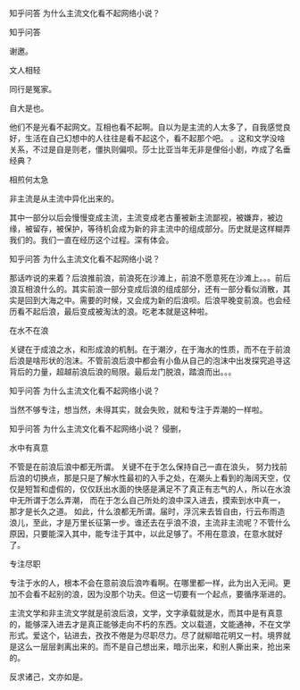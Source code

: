  
 知乎问答 为什么主流文化看不起网络小说？ 
 
 
 
 
 
 知乎问答 
 
 

 

 谢邀。

 

 文人相轻 

 

 

 同行是冤家。

 

 自大是也。

 

 他们不是光看不起网文。互相也看不起啊。自以为是主流的人太多了，自我感觉良好，生活在自己幻想中的人往往是看不起这个，看不起那个吧。 。这和文学没啥关系，不过是自是则老，僵执则偏呗。莎士比亚当年无非是俚俗小剧，咋成了名垂经典？

 

 相煎何太急 

 

 

 非主流是从主流中异化出来的。 

 

 其中一部分以后会慢慢变成主流，主流变成老古董被新主流鄙视，被嫌弃，被边缘，被留存，被保护，等待机会成为新的非主流中的组成部分。历史就是这样糊弄我们的。我们一直在经历这个过程。深有体会。

 知乎问答 为什么主流文化看不起网络小说？ 

 那话咋说的来着？后浪推前浪，前浪死在沙滩上，前浪不愿意死在沙滩上。。。前后浪互相浪什么的。其实前浪一部分变成后浪的组成部分，还有一部分看似消散，其实是回到大海之中。需要的时候，又会成为新的后浪呗。后浪早晚变前浪。也会经历看不起后浪，最后变成被淘汰的浪。吃老本就是这种啦。

 

 在水不在浪 

 

 关键在于成浪之水，和形成浪的机制。在于潮汐，在于海水的性质，而不在于前浪后浪是啥形状的泡沫。不管前浪后浪中都会有小鱼从自己的泡沫中出发探究追寻这背后的力量，超越前浪后浪的局限。最后龙门脱浪，踏浪而出。。。

 知乎问答 为什么主流文化看不起网络小说？ 

 当然不够专注，想当然，未得其实，就会失败，就和专注于弄潮的一样啦。 

 知乎问答 为什么主流文化看不起网络小说？ 侵删， 

 

 水中有真意 

 

 不管是在前浪后浪中都无所谓。 关键不在于怎么保持自己一直在浪头， 努力找前后浪的切换点，那是只是了解水性最初的入手之处，在潮头上看到的海阔天空，仅仅是短暂和虚假的，仅仅跃出水面的快感是满足不了真正有志气的人，所以在水浪中无所谓于怎么弄潮， 而在于怎么自己所处的浪中深入进去，摸索到水中真一，那才是长久之道。 如此，什么浪都无所谓。届时，浮沉来去皆自由，行云布雨造浪儿，至此，才是万里长征第一步。谁还去在乎浪不浪，主流非主流呢？不管什么原因，只要能深入其中，能专注于其中，以此足够了。不用在意浪，在意水就好了。

 

 专注尽职 

 

 专注于水的人，根本不会在意前浪后浪咋看啊。在哪里都一样，此为出入无间。更加不会看不起别的浪，因为没那个功夫。但这一切要有一个起点，要循序渐进的。

 

 主流文学和非主流文学就是前浪后浪，文学，文字承载就是水，而其中是有真意的，能够深入进去才是真正能够走向不朽的东西。文以载道，文能通神，不在文学形式。爱这个，钻进去，孜孜不倦是为尽职尽力。尽了就柳暗花明又一村。境界就是这么一层层剥离出来的。而不是自己想出来，暗示出来，和别人撕出来，抢出来的。

 

 反求诸己，文亦如是。 